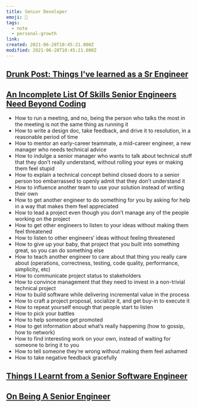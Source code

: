 ```yaml
---
title: Senior Developer
emoji: 📝
tags:
  - note
  - personal-growth
link:
created: 2021-06-28T10:45:21.000Z
modified: 2021-06-28T10:45:21.000Z
---
```


## [Drunk Post: Things I've learned as a Sr Engineer](https://old.reddit.com/r/ExperiencedDevs/comments/nmodyl/drunk_post_things_ive_learned_as_a_sr_engineer/)

## [An Incomplete List Of Skills Senior Engineers Need Beyond Coding](https://skamille.medium.com/an-incomplete-list-of-skills-senior-engineers-need-beyond-coding-8ed4a521b29f)

- How to run a meeting, and no, being the person who talks the most in the meeting is not the same thing as running it
- How to write a design doc, take feedback, and drive it to resolution, in a reasonable period of time
- How to mentor an early-career teammate, a mid-career engineer, a new manager who needs technical advice
- How to indulge a senior manager who wants to talk about technical stuff that they don’t really understand, without rolling your eyes or making them feel stupid
- How to explain a technical concept behind closed doors to a senior person too embarrassed to openly admit that they don’t understand it
- How to influence another team to use your solution instead of writing their own
- How to get another engineer to do something for you by asking for help in a way that makes them feel appreciated
- How to lead a project even though you don’t manage any of the people working on the project
- How to get other engineers to listen to your ideas without making them feel threatened
- How to listen to other engineers’ ideas without feeling threatened
- How to give up your baby, that project that you built into something great, so you can do something else
- How to teach another engineer to care about that thing you really care about (operations, correctness, testing, code quality, performance, simplicity, etc)
- How to communicate project status to stakeholders
- How to convince management that they need to invest in a non-trivial technical project
- How to build software while delivering incremental value in the process
- How to craft a project proposal, socialize it, and get buy-in to execute it
- How to repeat yourself enough that people start to listen
- How to pick your battles
- How to help someone get promoted
- How to get information about what’s really happening (how to gossip, how to network)
- How to find interesting work on your own, instead of waiting for someone to bring it to you
- How to tell someone they’re wrong without making them feel ashamed
- How to take negative feedback gracefully

## [Things I Learnt from a Senior Software Engineer](https://neilkakkar.com/things-I-learnt-from-a-senior-dev.html#documentation-and-code-comments)

## [On Being A Senior Engineer](https://www.kitchensoap.com/2012/10/25/on-being-a-senior-engineer/)

